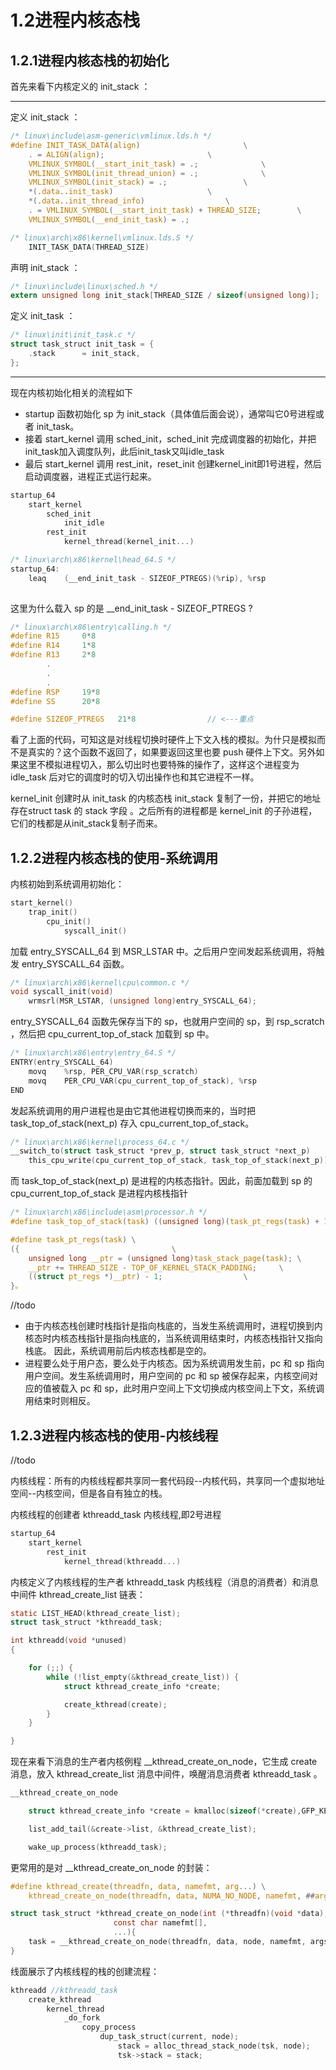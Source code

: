 # 1.2进程内核态栈

## 1.2.1进程内核态栈的初始化

首先来看下内核定义的 init_stack ：

------------------------------------------------------------------------------------
定义 init_stack ：
```c
/* linux\include\asm-generic\vmlinux.lds.h */
#define INIT_TASK_DATA(align)						\
	. = ALIGN(align);						\
	VMLINUX_SYMBOL(__start_init_task) = .;				\
	VMLINUX_SYMBOL(init_thread_union) = .;				\
	VMLINUX_SYMBOL(init_stack) = .;					\
	*(.data..init_task)						\
	*(.data..init_thread_info)					\
	. = VMLINUX_SYMBOL(__start_init_task) + THREAD_SIZE;		\
	VMLINUX_SYMBOL(__end_init_task) = .;
```
```c
/* linux\arch\x86\kernel\vmlinux.lds.S */
	INIT_TASK_DATA(THREAD_SIZE)
```

声明 init_stack ：
```c
/* linux\include\linux\sched.h */
extern unsigned long init_stack[THREAD_SIZE / sizeof(unsigned long)];
```
定义 init_task ：
```c
/* linux\init\init_task.c */
struct task_struct init_task = {
	.stack		= init_stack,
};
```

--------------------------------------

现在内核初始化相关的流程如下 
-  startup 函数初始化 sp 为 init_stack（具体值后面会说），通常叫它0号进程或者 init_task。
-  接着 start_kernel 调用 sched_init，sched_init 完成调度器的初始化，并把init_task加入调度队列，此后init_task又叫idle_task
-  最后 start_kernel 调用 rest_init，reset_init 创建kernel_init即1号进程，然后启动调度器，进程正式运行起来。


```c
startup_64
	start_kernel
		sched_init
			init_idle
		rest_init
			kernel_thread(kernel_init...)

```
```c
/* linux\arch\x86\kernel\head_64.S */
startup_64:
	leaq	(__end_init_task - SIZEOF_PTREGS)(%rip), %rsp		
	
```
这里为什么载入 sp 的是 __end_init_task - SIZEOF_PTREGS ?
```c
/* linux\arch\x86\entry\calling.h */
#define R15		0*8
#define R14		1*8
#define R13		2*8
		.
		.
		.
#define RSP		19*8
#define SS		20*8

#define SIZEOF_PTREGS	21*8				// <---重点
```
看了上面的代码，可知这是对线程切换时硬件上下文入栈的模拟。为什只是模拟而不是真实的？这个函数不返回了，如果要返回这里也要 push 硬件上下文。另外如果这里不模拟进程切入，那么切出时也要特殊的操作了，这样这个进程变为 idle_task 后对它的调度时的切入切出操作也和其它进程不一样。

kernel_init 创建时从 init_task 的内核态栈 init_stack 复制了一份，并把它的地址存在struct task 的 stack 字段 。之后所有的进程都是 kernel_init 的子孙进程，它们的栈都是从init_stack复制子而来。


## 1.2.2进程内核态栈的使用-系统调用


内核初始到系统调用初始化：
```c
start_kernel()
	trap_init()
		cpu_init()
			syscall_init()
```


加载 entry_SYSCALL_64 到 MSR_LSTAR 中。之后用户空间发起系统调用，将触发 entry_SYSCALL_64 函数。
```c
/* linux\arch\x86\kernel\cpu\common.c */
void syscall_init(void)	
	wrmsrl(MSR_LSTAR, (unsigned long)entry_SYSCALL_64);
```

entry_SYSCALL_64 函数先保存当下的 sp，也就用户空间的 sp，到 rsp_scratch ，然后把 cpu_current_top_of_stack 加载到 sp 中。
```c
/* linux\arch\x86\entry\entry_64.S */
ENTRY(entry_SYSCALL_64)
	movq	%rsp, PER_CPU_VAR(rsp_scratch)
	movq	PER_CPU_VAR(cpu_current_top_of_stack), %rsp		
END
``` 

发起系统调用的用户进程也是由它其他进程切换而来的，当时把 task_top_of_stack(next_p) 存入 cpu_current_top_of_stack。
```c
/* linux\arch\x86\kernel\process_64.c */
__switch_to(struct task_struct *prev_p, struct task_struct *next_p)
	this_cpu_write(cpu_current_top_of_stack, task_top_of_stack(next_p));
```

而 task_top_of_stack(next_p) 是进程的内核态指针。因此，前面加载到 sp 的 cpu_current_top_of_stack 是进程内核栈指针
```c
/* linux\arch\x86\include\asm\processor.h */
#define task_top_of_stack(task) ((unsigned long)(task_pt_regs(task) + 1))

#define task_pt_regs(task) \
({									\
	unsigned long __ptr = (unsigned long)task_stack_page(task);	\
	__ptr += THREAD_SIZE - TOP_OF_KERNEL_STACK_PADDING;		\
	((struct pt_regs *)__ptr) - 1;					\
}。
```

//todo
-   由于内核态栈创建时栈指针是指向栈底的，当发生系统调用时，进程切换到内核态时内核态栈指针是指向栈底的，当系统调用结束时，内核态栈指针又指向栈底。
因此，系统调用前后内核态栈都是空的。
-   进程要么处于用户态，要么处于内核态。因为系统调用发生前，pc 和 sp 指向用户空间。发生系统调用时，用户空间的 pc 和 sp 被保存起来，内核空间对应的值被载入 pc 和 sp，此时用户空间上下文切换成内核空间上下文，系统调用结束时则相反。


## 1.2.3进程内核态栈的使用-内核线程
//todo

内核线程：所有的内核线程都共享同一套代码段--内核代码，共享同一个虚拟地址空间--内核空间，但是各自有独立的栈。

内核线程的创建者 kthreadd_task 内核线程,即2号进程

```c
startup_64
	start_kernel
		rest_init
			kernel_thread(kthreadd...)

```

内核定义了内核线程的生产者 kthreadd_task 内核线程（消息的消费者）和消息中间件 kthread_create_list 链表：

```c
static LIST_HEAD(kthread_create_list);
struct task_struct *kthreadd_task;
```
```c
int kthreadd(void *unused)
{

	for (;;) {
		while (!list_empty(&kthread_create_list)) {
			struct kthread_create_info *create;

			create_kthread(create);
		}
	}

}
```
现在来看下消息的生产者内核例程 __kthread_create_on_node，它生成 create 消息，放入 kthread_create_list 消息中间件，唤醒消息消费者 kthreadd_task 。

```c
__kthread_create_on_node

	struct kthread_create_info *create = kmalloc(sizeof(*create),GFP_KERNEL);

	list_add_tail(&create->list, &kthread_create_list);

	wake_up_process(kthreadd_task);

```
更常用的是对 __kthread_create_on_node 的封装：
```c
#define kthread_create(threadfn, data, namefmt, arg...) \
	kthread_create_on_node(threadfn, data, NUMA_NO_NODE, namefmt, ##arg)

struct task_struct *kthread_create_on_node(int (*threadfn)(void *data),
					   const char namefmt[],
					   ...){
	task = __kthread_create_on_node(threadfn, data, node, namefmt, args);
}
```

线面展示了内核线程的栈的创建流程：
```c
kthreadd //kthreadd_task
	create_kthread
		kernel_thread
			_do_fork
				copy_process
					dup_task_struct(current, node);
						stack = alloc_thread_stack_node(tsk, node);
						tsk->stack = stack;
```